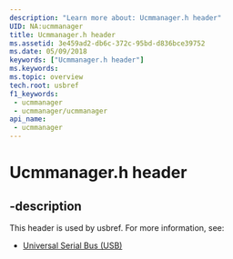 ```yaml
---
description: "Learn more about: Ucmmanager.h header"
UID: NA:ucmmanager
title: Ucmmanager.h header
ms.assetid: 3e459ad2-db6c-372c-95bd-d836bce39752
ms.date: 05/09/2018
keywords: ["Ucmmanager.h header"]
ms.keywords: 
ms.topic: overview
tech.root: usbref
f1_keywords:
 - ucmmanager
 - ucmmanager/ucmmanager
api_name:
 - ucmmanager
---
```


# Ucmmanager.h header


## -description

This header is used by usbref. For more information, see:

- [Universal Serial Bus (USB)](../_usbref/index.md)

